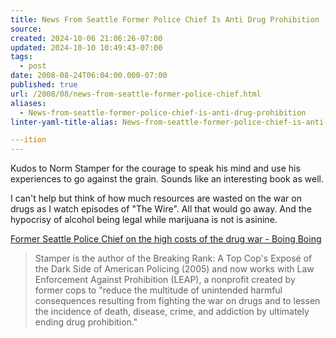 ```yaml
---
title: News From Seattle Former Police Chief Is Anti Drug Prohibition
source: 
created: 2024-10-06 21:06:26-07:00
updated: 2024-10-10 10:49:43-07:00
tags:
  - post
date: 2008-08-24T06:04:00.000-07:00
published: true
url: /2008/08/news-from-seattle-former-police-chief.html
aliases:
  - News-from-seattle-former-police-chief-is-anti-drug-prohibition
linter-yaml-title-alias: News-from-seattle-former-police-chief-is-anti-drug-prohibition

---ition
---
```



Kudos to Norm Stamper for the courage to speak his mind and use his experiences to go against the grain. Sounds like an interesting book as well.  
  
I can't help but think of how much resources are wasted on the war on drugs as I watch episodes of "The Wire". All that would go away. And the hypocrisy of alcohol being legal while marijuana is not is asinine.  
  
[Former Seattle Police Chief on the high costs of the drug war - Boing Boing](https://www.boingboing.net/2008/08/15/former-seattle-polic.html)  

> Stamper is the author of the Breaking Rank: A Top Cop's Exposé of the Dark Side of American Policing (2005) and now works with Law Enforcement Against Prohibition (LEAP), a nonprofit created by former cops to "reduce the multitude of unintended harmful consequences resulting from fighting the war on drugs and to lessen the incidence of death, disease, crime, and addiction by ultimately ending drug prohibition."